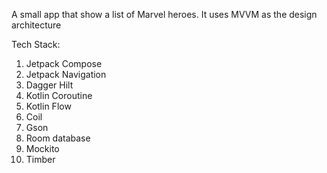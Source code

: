 A small app that show a list of Marvel heroes. It uses MVVM as the design architecture

Tech Stack: 
1. Jetpack Compose
2. Jetpack Navigation
3. Dagger Hilt
4. Kotlin Coroutine
5. Kotlin Flow
6. Coil
7. Gson
8. Room database
9. Mockito
10. Timber
